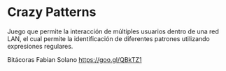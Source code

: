 # Crazy Patterns
Juego que permite la interacción de múltiples usuarios dentro de una red LAN, el cual permite la identificación de diferentes patrones utilizando expresiones regulares.

Bitácoras
Fabian Solano https://goo.gl/QBkTZ1
